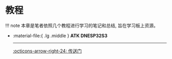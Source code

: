 # 教程

!!! note
    本章是笔者依照几个教程进行学习的笔记和总结, 旨在学习板上资源。

<div class="grid cards" markdown>

-   :material-file:{ .lg .middle } __ATK DNESP32S3__

    ---

    [:octicons-arrow-right-24: <a href="http://www.openedv.com/docs/boards/esp32/ATK-DNESP32S3.html" target="_blank"> 传送门 </a>](#)

</div>